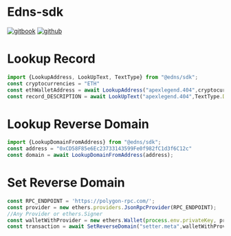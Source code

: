 # Edns-sdk
[![gitbook](https://img.shields.io/badge/SDK-Document-blueviolet)](https://alex-wong-3.gitbook.io/edns/)
[![github](https://img.shields.io/badge/Git-Repo-inactive)](https://github.com/ednsdomains/Edns-sdk)

# Lookup Record
```typescript
import {LookupAddress, LookUpText, TextType} from "@edns/sdk";
const cryptocurrencies = "ETH"
const ethWalletAddress = await LookupAddress("apexlegend.404",cryptocurrencies)
const record_DESCRIPTION = await LookUpText("apexlegend.404",TextType.DESCRIPTION)
```
# Lookup Reverse Domain
```typescript
import {LookupDomainFromAddress} from "@edns/sdk";
const address = "0xCD58F85e6Ec23733143599Fe0f982fC1d3f6C12c"
const domain = await LookupDomainFromAddress(address);
```
# Set Reverse Domain
```typescript
const RPC_ENDPOINT = 'https://polygon-rpc.com/';
const provider = new ethers.providers.JsonRpcProvider(RPC_ENDPOINT);
//Any Provider or ethers.Signer
const walletWithProvider = new ethers.Wallet(process.env.privateKey, provider);
const transaction = await SetReverseDomain("setter.meta",walletWithProvider)
```
